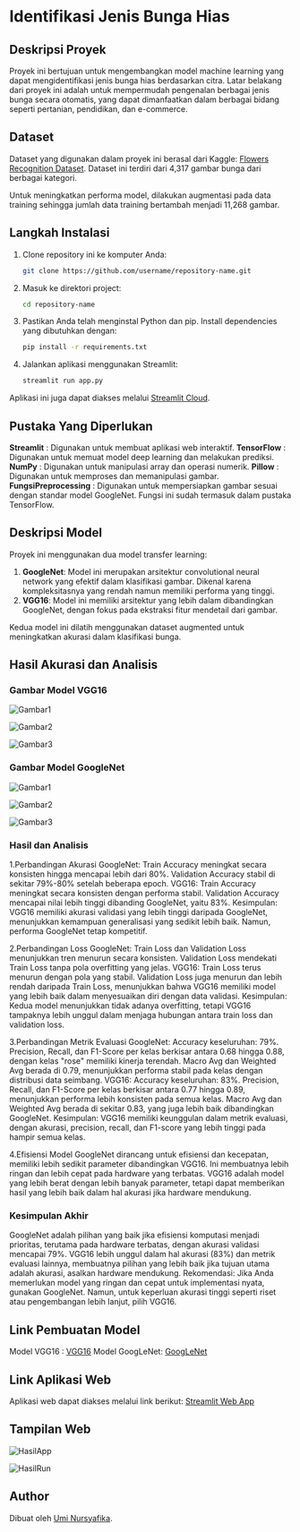 # Identifikasi Jenis Bunga Hias

## Deskripsi Proyek

Proyek ini bertujuan untuk mengembangkan model machine learning yang dapat mengidentifikasi jenis bunga hias berdasarkan citra. Latar belakang dari proyek ini adalah untuk mempermudah pengenalan berbagai jenis bunga secara otomatis, yang dapat dimanfaatkan dalam berbagai bidang seperti pertanian, pendidikan, dan e-commerce.

## Dataset

Dataset yang digunakan dalam proyek ini berasal dari Kaggle: [Flowers Recognition Dataset](https://www.kaggle.com/datasets/alxmamaev/flowers-recognition). Dataset ini terdiri dari 4,317 gambar bunga dari berbagai kategori. 

Untuk meningkatkan performa model, dilakukan augmentasi pada data training sehingga jumlah data training bertambah menjadi 11,268 gambar.

## Langkah Instalasi

1. Clone repository ini ke komputer Anda:
   ```bash
   git clone https://github.com/username/repository-name.git
   ```
2. Masuk ke direktori project:
   ```bash
   cd repository-name
   ```
3. Pastikan Anda telah menginstal Python dan pip. Install dependencies yang dibutuhkan dengan:
   ```bash
   pip install -r requirements.txt
   ```
4. Jalankan aplikasi menggunakan Streamlit:
   ```bash
   streamlit run app.py
   ```

Aplikasi ini juga dapat diakses melalui [Streamlit Cloud](https://webprediksibunga-umi.streamlit.app/).

## Pustaka Yang Diperlukan
**Streamlit** : Digunakan untuk membuat aplikasi web interaktif.
**TensorFlow** : Digunakan untuk memuat model deep learning dan melakukan prediksi.
**NumPy** : Digunakan untuk manipulasi array dan operasi numerik.
**Pillow** : Digunakan untuk memproses dan memanipulasi gambar.
**FungsiPreprocessing** : Digunakan untuk mempersiapkan gambar sesuai dengan standar model GoogleNet. Fungsi ini sudah termasuk dalam pustaka TensorFlow.

## Deskripsi Model

Proyek ini menggunakan dua model transfer learning:

1. **GoogleNet**: Model ini merupakan arsitektur convolutional neural network yang efektif dalam klasifikasi gambar. Dikenal karena kompleksitasnya yang rendah namun memiliki performa yang tinggi.
2. **VGG16**: Model ini memiliki arsitektur yang lebih dalam dibandingkan GoogleNet, dengan fokus pada ekstraksi fitur mendetail dari gambar.

Kedua model ini dilatih menggunakan dataset augmented untuk meningkatkan akurasi dalam klasifikasi bunga.

## Hasil Akurasi dan Analisis

### Gambar Model VGG16
![Gambar1](https://github.com/UmiNursyafikaa/UAP_DS_Umi-Nursyafika_2021-334/blob/main/gambar/googleNet.1.png)

![Gambar2](https://github.com/UmiNursyafikaa/UAP_DS_Umi-Nursyafika_2021-334/blob/main/gambar/googleNet.2.png)

![Gambar3](https://github.com/UmiNursyafikaa/UAP_DS_Umi-Nursyafika_2021-334/blob/main/gambar/googleNet.3.png)

### Gambar Model GoogleNet
![Gambar1](https://github.com/UmiNursyafikaa/UAP_DS_Umi-Nursyafika_2021-334/blob/main/gambar/vgg16.1.png)

![Gambar2](https://github.com/UmiNursyafikaa/UAP_DS_Umi-Nursyafika_2021-334/blob/main/gambar/vgg16.2.png)

![Gambar3](https://github.com/UmiNursyafikaa/UAP_DS_Umi-Nursyafika_2021-334/blob/main/gambar/vgg16.3.png)

### Hasil dan Analisis
1.Perbandingan Akurasi
GoogleNet:
Train Accuracy meningkat secara konsisten hingga mencapai lebih dari 80%.
Validation Accuracy stabil di sekitar 79%-80% setelah beberapa epoch.
VGG16:
Train Accuracy meningkat secara konsisten dengan performa stabil.
Validation Accuracy mencapai nilai lebih tinggi dibanding GoogleNet, yaitu 83%.
Kesimpulan:
VGG16 memiliki akurasi validasi yang lebih tinggi daripada GoogleNet, menunjukkan kemampuan generalisasi yang sedikit lebih baik. Namun, performa GoogleNet tetap kompetitif.

2.Perbandingan Loss
GoogleNet:
Train Loss dan Validation Loss menunjukkan tren menurun secara konsisten.
Validation Loss mendekati Train Loss tanpa pola overfitting yang jelas.
VGG16:
Train Loss terus menurun dengan pola yang stabil.
Validation Loss juga menurun dan lebih rendah daripada Train Loss, menunjukkan bahwa VGG16 memiliki model yang lebih baik dalam menyesuaikan diri dengan data validasi.
Kesimpulan:
Kedua model menunjukkan tidak adanya overfitting, tetapi VGG16 tampaknya lebih unggul dalam menjaga hubungan antara train loss dan validation loss.

3.Perbandingan Metrik Evaluasi
GoogleNet:
Accuracy keseluruhan: 79%.
Precision, Recall, dan F1-Score per kelas berkisar antara 0.68 hingga 0.88, dengan kelas "rose" memiliki kinerja terendah.
Macro Avg dan Weighted Avg berada di 0.79, menunjukkan performa stabil pada kelas dengan distribusi data seimbang.
VGG16:
Accuracy keseluruhan: 83%.
Precision, Recall, dan F1-Score per kelas berkisar antara 0.77 hingga 0.89, menunjukkan performa lebih konsisten pada semua kelas.
Macro Avg dan Weighted Avg berada di sekitar 0.83, yang juga lebih baik dibandingkan GoogleNet.
Kesimpulan:
VGG16 memiliki keunggulan dalam metrik evaluasi, dengan akurasi, precision, recall, dan F1-score yang lebih tinggi pada hampir semua kelas.

4.Efisiensi Model
GoogleNet dirancang untuk efisiensi dan kecepatan, memiliki lebih sedikit parameter dibandingkan VGG16. Ini membuatnya lebih ringan dan lebih cepat pada hardware yang terbatas.
VGG16 adalah model yang lebih berat dengan lebih banyak parameter, tetapi dapat memberikan hasil yang lebih baik dalam hal akurasi jika hardware mendukung.

### Kesimpulan Akhir
GoogleNet adalah pilihan yang baik jika efisiensi komputasi menjadi prioritas, terutama pada hardware terbatas, dengan akurasi validasi mencapai 79%.
VGG16 lebih unggul dalam hal akurasi (83%) dan metrik evaluasi lainnya, membuatnya pilihan yang lebih baik jika tujuan utama adalah akurasi, asalkan hardware mendukung.
Rekomendasi: Jika Anda memerlukan model yang ringan dan cepat untuk implementasi nyata, gunakan GoogleNet. Namun, untuk keperluan akurasi tinggi seperti riset atau pengembangan lebih lanjut, pilih VGG16.

## Link Pembuatan Model

Model VGG16 : [VGG16](https://colab.research.google.com/drive/1NKFHV0IHULd5bYxTijs1g83_aoHXMNWo?usp=sharing)
Model GoogLeNet: [GoogLeNet](https://colab.research.google.com/drive/1GM1-XIHjKrXisE8-iAMrcKLAFpukZ4rX?usp=sharing)

## Link Aplikasi Web

Aplikasi web dapat diakses melalui link berikut: [Streamlit Web App](https://webprediksibunga-umi.streamlit.app/)

## Tampilan Web
![HasilApp](https://github.com/UmiNursyafikaa/UAP_DS_Umi-Nursyafika_2021-334/blob/main/gambar/hasilApp.png)

![HasilRun](https://github.com/UmiNursyafikaa/UAP_DS_Umi-Nursyafika_2021-334/blob/main/gambar/hasilRun.jpg)

## Author

Dibuat oleh [Umi Nursyafika](https://github.com/UmiNursyafikaa).
